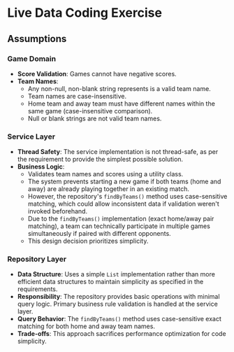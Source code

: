 # Live Data Coding Exercise

## Assumptions

### Game Domain
- **Score Validation**: Games cannot have negative scores. 
- **Team Names**:
    - Any non-null, non-blank string represents is a valid team name.
    - Team names are case-insensitive.
    - Home team and away team must have different names within the same game (case-insensitive comparison).
    - Null or blank strings are not valid team names.

### Service Layer
- **Thread Safety**: The service implementation is not thread-safe, as per the requirement to provide the simplest possible solution.
- **Business Logic**:
    - Validates team names and scores using a utility class.
    - The system prevents starting a new game if both teams (home and away) are already playing together in an existing match.
    - However, the repository's `findByTeams()` method uses case-sensitive matching, which could allow inconsistent data if validation weren't invoked beforehand.
    - Due to the `findByTeams()` implementation (exact home/away pair matching), a team can technically participate in multiple games simultaneously if paired with different opponents.
    - This design decision prioritizes simplicity.

### Repository Layer
- **Data Structure**: Uses a simple `List` implementation rather than more efficient data structures to maintain simplicity as specified in the requirements.
- **Responsibility**: The repository provides basic operations with minimal query logic. Primary business rule validation is handled at the service layer.
- **Query Behavior**: The `findByTeams()` method uses case-sensitive exact matching for both home and away team names.
- **Trade-offs**: This approach sacrifices performance optimization for code simplicity.